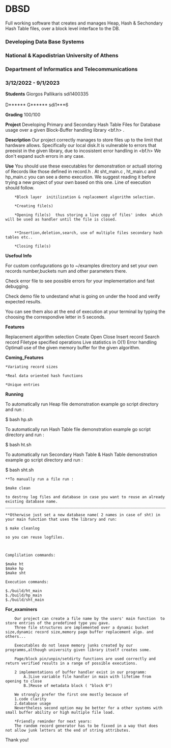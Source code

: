 # DBSD
Full working software that creates and manages Heap, Hash &amp; Sechondary Hash Table files, over a block level interface to the DB.
### Developing Data Base Systems ###
### National & Kapodistrian University of Athens ###
### Department of Informatics and Telecommunications ###
### 3/12/2022 - 9/1/2023


__Students__
Giorgos Pallikaris		sdi1400335
<br />
<br />
D****** G****** 	sdi1***6



__Grading__
100/100

__Project__
Developing Primary and Secondary Hash Table Files for Database usage
over a given Block-Buffer handling library <bf.h>  .

__Description__
Our project correctly manages to store files up to the limit that hardware allows.
Specifically our local disk.It is vulnerable to errors that preexist in the given library,
due to incosistent error handling  in <bf.h>
We don't expand such errors in any case.

__Use__
You should use these executables for demonstration or actuall storing of Records like those 
defined in record.h .
At sht_main.c , ht_main.c and hp_main.c you can see a demo execution.
We suggest reading it before trying a new project of your own based on this one.
Line of execution should follow.

		*Block layer  initilization & replacement algorithm selection.

		*Creating file(s)

		*Opening file(s)  thus storing a live copy of files' index  which will be used as handler until the file is closed.


		**Insertion,deletion,search, use of multiple files secondary hash tables etc..

		*Closing file(s)


__Usefoul Info__

For custom confugurations go to ~/examples directory and set your own records number,buckets num and other parameters there.

Check error file to see possible errors for your implementation and fast debugging.

Check demo file to undestand what is going on under the hood and verify expected results.

You can see them also at the end of execution at your terminal by typing the choosing the correspondive letter in 5 seconds.



__Features__

Replacement algorithm selection
Create
Open
Close
Insert record
Search record
Filetype specified operations
Live statistics in O(1)
Error handling
Optimall use of the given memory buffer for the given algorithm.


__Coming_Features__

	*Variating record sizes

	*Real data oriented hash functions

	*Unique entries


__Running__

To automatically run Heap file demonstration example go script directory and run :

$ bash hp.sh

To automatically run Hash Table file demonstration example go script directory and run :

$ bash ht.sh

To  automatically run Secondary Hash Table & Hash Table demonstration example go script directory and run :

$ bash sht.sh


	**To manually run a file run :

	$make clean
	
	to destroy log files and database in case you want to reuse an already existing database name.
	________________________________________________________________________________________________

	**Otherwise just set a new database name( 2 names in case of sht) in your main function that uses the library and run: 

	$ make cleanlog   

	so you can reuse logfiles.



	Complilation commands:

	$make ht 
	$make hp 
	$make sht

	Execution commands:

	$./build/ht_main
	$./build/hp_main
	$./build/sht_main



__For_examiners__

		Our project can create a file name by the users' main function  to store entries of the predefined type you gave.
		Three file structures are implemented over a dynamic bucket size,dynamic record size,memory page buffer replacement algo. and others...

		Executables do not leave memory junks created by our programms,although university given library itself creates some.

		Page/block pin/unpin/setdirty functions are used correctly and return verified results in a range of possible executions.

		2 implementations of buffer handler exist in our programm:
			A.]Live variable file handler in main with lifetime from opening to close
			B.]Reuse of metadata block ( "block 0") 

		We strongly prefer the first one mostly because of 
		1.code clarity 
		2.database usage
		Nevertheless second option may be better for a other systems with small buffer ability or high multiple file load.

		*Friendly reminder for next years:
		The random record generator has to be fixxed in a way that does not allow junk letters at the end of string attributes.
		
		
		
		
		
		
Thank you!


